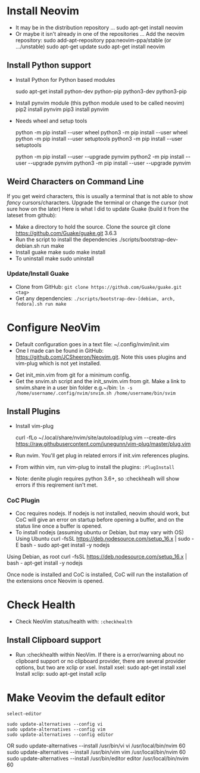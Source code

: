 # Install Neovim

- It may be in the distribution repository ...
	sudo apt-get install neovim
- Or maybe it isn't already in one of the repositories ...
Add the neovim repository:
	sudo add-apt-repository ppa:neovim-ppa/stable  (or .../unstable)
	sudo apt-get update
	sudo apt-get install neovim

## Install Python support
- Install Python for Python based modules
 
	sudo apt-get install python-dev python-pip python3-dev python3-pip

- Install pynvim module (this python module used to be called neovim)
	pip2 install pynvim
	pip3 install pynvim

- Needs wheel and setup tools
 
	python -m pip install --user wheel
	python3 -m pip install --user wheel
	python -m pip install --user setuptools
	python3 -m pip install --user setuptools

	python -m pip install --user --upgrade pynvim
	python2 -m pip install --user --upgrade pynvim
	python3 -m pip install --user --upgrade pynvim

## Weird Characters on Command Line
If you get weird characters, this is usually a terminal that is not able to show *fancy* cursors/characters.
Upgrade the terminal or change the cursor (not sure how on the later)
Here is what I did to update Guake (build it from the lateset from github):
- Make a directory to hold the source. Clone the source
	git clone https://github.com/Guake/guake.git 3.6.3
- Run the script to install the dependencies
	./scripts/bootstrap-dev-debian.sh run make
- Install guake
	make
	sudo make install
- To uninstall
	make
	sudo uninstall

### Update/Install Guake

- Clone from GitHub: `git clone https://github.com/Guake/guake.git <tag>`
- Get any dependencies: `./scripts/bootstrap-dev-[debian, arch, fedora].sh run make`

# Configure NeoVim
- Default configuration goes in a text file: ~/.config/nvim/init.vim
- One I made can be found in GitHub: https://github.com/JCSheeron/Neovim.git. Note
this uses plugins and vim-plug which is not yet installed.
* Get init_min.vim from git for a minimum config.
* Get the snvim.sh script and the init_snvim.vim from git. Make a link to snvim.share
in a user bin folder e.g.~/bin:
	`ln -s /home/username/.config/nvim/snvim.sh /home/username/bin/svim `

## Install Plugins

- Install vim-plug
 
	curl -fLo ~/.local/share/nvim/site/autoload/plug.vim --create-dirs \
    https://raw.githubusercontent.com/junegunn/vim-plug/master/plug.vim

- Run nvim. You'll get plug in related errors if init.vim references plugins.
- From within vim, run vim-plug to install the plugins: `:PlugInstall`
- Note: denite plugin requires python 3.6+, so :checkhealh will show errors if 
this reqirement isn't met.

### CoC Plugin
- Coc requires nodejs.  If nodejs is not installed, neovim should work, but CoC will
give an error on startup before opening a buffer, and on the status line once
a buffer is opened.
- To install nodejs
(assuming ubuntu or Debian, but may vary with OS)
Using Ubuntu
	curl -fsSL https://deb.nodesource.com/setup_16.x | sudo -E bash -
	sudo apt-get install -y nodejs

Using Debian, as root
	curl -fsSL https://deb.nodesource.com/setup_16.x | bash -
	apt-get install -y nodejs

Once node is installed and CoC is installed, CoC will run the installation of the extensions once Neovim is opened.
# Check Health

- Check NeoVim status/health with:
`:checkhealth`

## Install Clipboard support

- Run :checkhealth within NeoVim. If there is a error/warning about no
clipboard support or no clipboard provider, there are several provider
options, but two are xclip or xsel. 
Install xsel:
	sudo apt-get install xsel
Install xclip:
sudo apt-get install xclip

# Make Veovim the default editor
	select-editor
	
	sudo update-alternatives --config vi
	sudo update-alternatives --config vim
	sudo update-alternatives --config editor
OR
	sudo update-alternatives --install /usr/bin/vi vi /usr/local/bin/nvim 60
	sudo update-alternatives --install /usr/bin/vim vim /usr/local/bin/nvim 60
	sudo update-alternatives --install /usr/bin/editor editor /usr/local/bin/nvim 60
